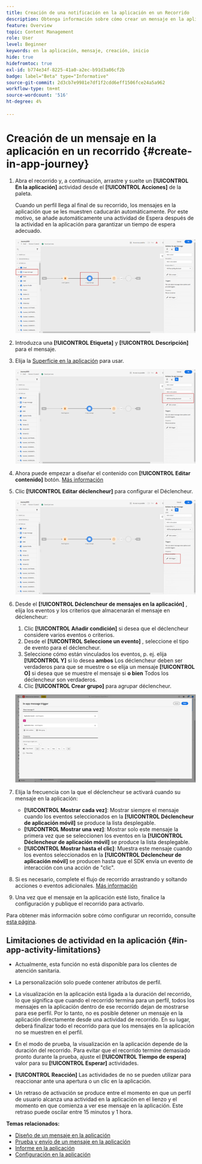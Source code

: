 ```yaml
---
title: Creación de una notificación en la aplicación en un Recorrido
description: Obtenga información sobre cómo crear un mensaje en la aplicación en Journey Optimizer
feature: Overview
topic: Content Management
role: User
level: Beginner
keywords: en la aplicación, mensaje, creación, inicio
hide: true
hidefromtoc: true
exl-id: b774e34f-8225-41a0-a2ec-b91d3a86cf2b
badge: label="Beta" type="Informative"
source-git-commit: 2d3cb7e9981e7df1f2cdd6eff1506fce24a5a962
workflow-type: tm+mt
source-wordcount: '516'
ht-degree: 4%

---
```


# Creación de un mensaje en la aplicación en un recorrido {#create-in-app-journey}

1. Abra el recorrido y, a continuación, arrastre y suelte un **[!UICONTROL En la aplicación]** actividad desde el **[!UICONTROL Acciones]** de la paleta.

   Cuando un perfil llega al final de su recorrido, los mensajes en la aplicación que se les muestren caducarán automáticamente. Por este motivo, se añade automáticamente una actividad de Espera después de la actividad en la aplicación para garantizar un tiempo de espera adecuado.

   ![](assets/in_app_journey_1.png)

1. Introduzca una **[!UICONTROL Etiqueta]** y **[!UICONTROL Descripción]** para el mensaje.

1. Elija la [Superficie en la aplicación](inapp-configuration.md) para usar.

   ![](assets/in_app_journey_2.png)

1. Ahora puede empezar a diseñar el contenido con **[!UICONTROL Editar contenido]** botón. [Más información](design-in-app.md)

1. Clic **[!UICONTROL Editar déclencheur]** para configurar el Déclencheur.

   ![](assets/in_app_journey_4.png)

1. Desde el **[!UICONTROL Déclencheur de mensajes en la aplicación]** , elija los eventos y los criterios que almacenarán el mensaje en déclencheur:

   1. Clic **[!UICONTROL Añadir condición]** si desea que el déclencheur considere varios eventos o criterios.
   1. Desde el **[!UICONTROL Seleccione un evento]** , seleccione el tipo de evento para el déclencheur.
   1. Seleccione cómo están vinculados los eventos, p. ej. elija **[!UICONTROL Y]** si lo desea **ambos** Los déclencheur deben ser verdaderos para que se muestre o se elija un mensaje **[!UICONTROL O]** si desea que se muestre el mensaje si **o bien** Todos los déclencheur son verdaderos.
   1. Clic **[!UICONTROL Crear grupo]** para agrupar déclencheur.

   ![](assets/in_app_journey_3.png)

1. Elija la frecuencia con la que el déclencheur se activará cuando su mensaje en la aplicación:

   * **[!UICONTROL Mostrar cada vez]**: Mostrar siempre el mensaje cuando los eventos seleccionados en la **[!UICONTROL Déclencheur de aplicación móvil]** se produce la lista desplegable.
   * **[!UICONTROL Mostrar una vez]**: Mostrar solo este mensaje la primera vez que se seleccionen los eventos en la **[!UICONTROL Déclencheur de aplicación móvil]** se produce la lista desplegable.
   * **[!UICONTROL Mostrar hasta el clic]**: Muestra este mensaje cuando los eventos seleccionados en la **[!UICONTROL Déclencheur de aplicación móvil]** se producen hasta que el SDK envía un evento de interacción con una acción de &quot;clic&quot;.

1. Si es necesario, complete el flujo de recorrido arrastrando y soltando acciones o eventos adicionales. [Más información](../building-journeys/about-journey-activities.md)

1. Una vez que el mensaje en la aplicación esté listo, finalice la configuración y publique el recorrido para activarlo.

Para obtener más información sobre cómo configurar un recorrido, consulte [esta página](../building-journeys/journey-gs.md).

## Limitaciones de actividad en la aplicación {#in-app-activity-limitations}

* Actualmente, esta función no está disponible para los clientes de atención sanitaria.

* La personalización solo puede contener atributos de perfil.

* La visualización en la aplicación está ligada a la duración del recorrido, lo que significa que cuando el recorrido termina para un perfil, todos los mensajes en la aplicación dentro de ese recorrido dejan de mostrarse para ese perfil.  Por lo tanto, no es posible detener un mensaje en la aplicación directamente desde una actividad de recorrido. En su lugar, deberá finalizar todo el recorrido para que los mensajes en la aplicación no se muestren en el perfil.

* En el modo de prueba, la visualización en la aplicación depende de la duración del recorrido. Para evitar que el recorrido termine demasiado pronto durante la prueba, ajuste el **[!UICONTROL Tiempo de espera]** valor para su **[!UICONTROL Esperar]** actividades.

* **[!UICONTROL Reacción]** Las actividades de no se pueden utilizar para reaccionar ante una apertura o un clic en la aplicación.

* Un retraso de activación se produce entre el momento en que un perfil de usuario alcanza una actividad en la aplicación en el lienzo y el momento en que comienza a ver ese mensaje en la aplicación. Este retraso puede oscilar entre 15 minutos y 1 hora.

**Temas relacionados:**

* [Diseño de un mensaje en la aplicación](design-in-app.md)
* [Prueba y envío de un mensaje en la aplicación](send-in-app.md)
* [Informe en la aplicación](../reports/campaign-global-report.md#inapp-report)
* [Configuración en la aplicación](inapp-configuration.md)
